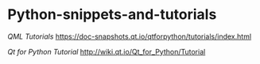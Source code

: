 # Python-snippets-and-tutorials

_QML Tutorials_
https://doc-snapshots.qt.io/qtforpython/tutorials/index.html

_Qt for Python Tutorial_
http://wiki.qt.io/Qt_for_Python/Tutorial
